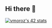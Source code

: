 ## Hi there 👋

[![vmoroz's 42 stats](https://badge.mediaplus.ma/greenbinary/vmoroz?1337Badge=off&UM6P=off)](https://github.com/oakoudad/badge42)
